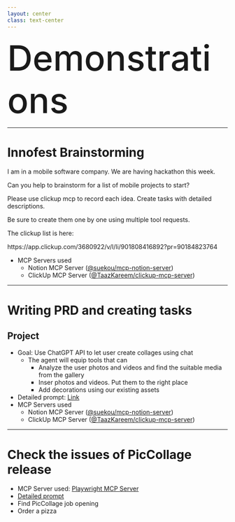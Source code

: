 ```yaml
---
layout: center
class: text-center
---
```


<h1 style="font-size: 80px; font-weight:500; margin: 0;">Demonstrations</h1>

---

# Innofest Brainstorming

<div class="bg-gray-800 border-l-4 border-blue-500 p-4 my-4">

<span class='text-gray-300'>
<p>I am in a mobile software company. We are having hackathon this week.</p>
<p>Can you help to brainstorm for a list of mobile projects to start?</p>
<p>Please use clickup mcp to record each idea. Create tasks with detailed descriptions.</p>
<p>Be sure to create them one by one using multiple tool requests.</p>
<p>The clickup list is here:</p>
<p>https://app.clickup.com/3680922/v/l/li/901808416892?pr=90184823764</p>
</span>

</div>

- MCP Servers used
  - Notion MCP Server ([@suekou/mcp-notion-server](https://github.com/suekou/mcp-notion-server))
  - ClickUp MCP Server ([@TaazKareem/clickup-mcp-server](https://github.com/taazkareem/clickup-mcp-server))

<!--
I am in a mobile software company. We are having hackathon this week.
Can you help to brainstorm for a list of mobile projects to start?
Please use clickup mcp to record each idea. Create tasks with detailed descriptions.
Be sure to create them one by one using multiple tool requests.
The clickup list is here:
https://app.clickup.com/3680922/v/l/li/901808416892?pr=90184823764
-->

---

# Writing PRD and creating tasks

## Project
- Goal: Use ChatGPT API to let user create collages using chat
  - The agent will equip tools that can
    - Analyze the user photos and videos and find the suitable media from the gallery
    - Inser photos and videos. Put them to the right place
    - Add decorations using our existing assets
- Detailed prompt: [Link](https://www.notion.so/piccollage/Detailed-prompt-for-LLM-collage-20a60e6b8fd7807b99d3ce5b891743af)
- MCP Servers used
  - Notion MCP Server ([@suekou/mcp-notion-server](https://github.com/suekou/mcp-notion-server))
  - ClickUp MCP Server ([@TaazKareem/clickup-mcp-server](https://github.com/taazkareem/clickup-mcp-server))

---

# Check the issues of PicCollage release

- MCP Server used: [Playwright MCP Server](https://executeautomation.github.io/mcp-playwright/)
- [Detailed prompt](https://www.notion.so/piccollage/Detailed-prompt-for-the-Crashlytics-check-20a60e6b8fd78002ad44e95bad11cf20?source=copy_link)
- Find PicCollage job opening
- Order a pizza